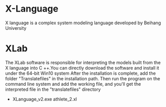 # X-Language
X language is a complex system modeling language developed by Beihang University

# XLab
The XLab software is responsible for interpreting the models built from the X language into C ++.You can directly download the software and install it under the 64-bit Win10 system
After the installation is complete, add the folder "Translatefiles" in the installation path.
Then run the program on the command line system and add the working file, and you'll get the interpreted file in the "translatefiles" directory
- XLanguage_v2.exe athlete_2.xl
